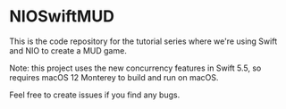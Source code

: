 # NIOSwiftMUD

This is the code repository for the tutorial series where we're using Swift and NIO to create a MUD game.

Note: this project uses the new concurrency features in Swift 5.5, so requires macOS 12 Monterey to build and run on macOS.

Feel free to create issues if you find any bugs.
